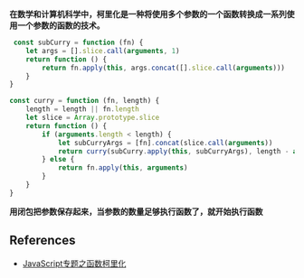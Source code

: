 **在数学和计算机科学中，柯里化是一种将使用多个参数的一个函数转换成一系列使用一个参数的函数的技术。**

```js
 const subCurry = function (fn) {
    let args = [].slice.call(arguments, 1)
    return function () {
        return fn.apply(this, args.concat([].slice.call(arguments)))
    }
}

const curry = function (fn, length) {
    length = length || fn.length
    let slice = Array.prototype.slice
    return function () {
        if (arguments.length < length) {
            let subCurryArgs = [fn].concat(slice.call(arguments))
            return curry(subCurry.apply(this, subCurryArgs), length - arguments.length)
        } else {
            return fn.apply(this, arguments)
        }
    }
}
```

**用闭包把参数保存起来，当参数的数量足够执行函数了，就开始执行函数**

## References
- [JavaScript专题之函数柯里化](https://github.com/mqyqingfeng/Blog/issues/42)
